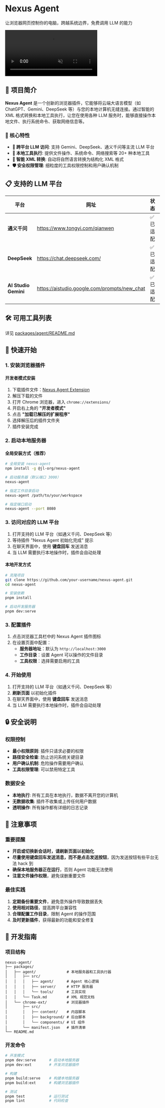# Nexus Agent

让浏览器网页控制你的电脑，跨越系统边界，免费调用 LLM 的能力

<video muted autoplay controls src="https://github.com/user-attachments/assets/17d127dd-553f-4185-8463-8f6344e36f94" title="项目功能演示"></video>

## 📖 项目简介

**Nexus Agent** 是一个创新的浏览器插件，它能够将云端大语言模型（如 ChatGPT、Gemini、DeepSeek 等）与您的本地计算机无缝连接。通过智能的 XML 格式转换和本地工具执行，让您在使用各种 LLM 服务时，能够直接操作本地文件、执行系统命令、获取网络信息等。

### 🎯 核心特性

- **🔄 跨平台 LLM 访问**: 支持 Gemini、DeepSeek、通义千问等主流 LLM 平台
- **🔧 本地工具执行**: 提供文件操作、系统命令、网络搜索等 20+ 种本地工具
- **🤖 智能 XML 转换**: 自动将自然语言转换为结构化 XML 格式
- **🛡️ 安全权限管理**: 细粒度的工具权限控制和用户确认机制

## 📋 支持的 LLM 平台

| 平台 | 网址 | 状态 | 说明 |
|------|------|------|------|
| **通义千问** | https://www.tongyi.com/qianwen | ✅ 已适配 | 阿里云大模型平台 |
| **DeepSeek** | https://chat.deepseek.com/ | ✅ 已适配 | 深度求索大模型 |
| **AI Studio Gemini** | https://aistudio.google.com/prompts/new_chat | ✅ 已适配 | Google Gemini 平台 |

## 🛠️ 可用工具列表

详见 [packages/agent/README.md](./packages/agent/README.md)

## 🚀 快速开始

### 1. 安装浏览器插件

#### 开发者模式安装

1. 下载插件文件：[Nexus Agent Extension](https://github.com/beixiyo/nexus-agent/releases/tag/v1.0.0)
2. 解压下载的文件
3. 打开 Chrome 浏览器，进入 `chrome://extensions/`
4. 开启右上角的 **"开发者模式"**
5. 点击 **"加载已解压的扩展程序"**
6. 选择解压后的插件文件夹
7. 插件安装完成

### 2. 启动本地服务器

#### 全局安装方式（推荐）

```bash
# 全局安装 nexus-agent
npm install -g @jl-org/nexus-agent

# 启动服务器（默认端口 3000）
nexus-agent

# 指定工作目录启动
nexus-agent /path/to/your/workspace

# 指定端口启动
nexus-agent --port 8080
```

### 3. 访问对应的 LLM 平台

1. 打开支持的 LLM 平台（如通义千问、DeepSeek 等）
2. 等待插件 "Nexus Agent 初始化完成" 提示
3. 在聊天界面中，使用 **键盘回车** 发送消息
4. 当 LLM 需要执行本地操作时，插件会自动处理

#### 本地开发方式

```bash
# 克隆项目
git clone https://github.com/your-username/nexus-agent.git
cd nexus-agent

# 安装依赖
pnpm install

# 启动开发服务器
pnpm dev:serve
```

### 3. 配置插件

1. 点击浏览器工具栏中的 Nexus Agent 插件图标
2. 在设置页面中配置：
   - **服务器地址**：默认为 `http://localhost:3000`
   - **工作目录**：设置 Agent 可以操作的文件目录
   - **工具权限**：选择需要启用的工具

### 4. 开始使用

1. 打开支持的 LLM 平台（如通义千问、DeepSeek 等）
2. **刷新页面** 以初始化插件
3. 在聊天界面中，使用 **键盘回车** 发送消息
4. 当 LLM 需要执行本地操作时，插件会自动处理

## 🔒 安全说明

### 权限控制

- **最小权限原则**: 插件只请求必要的权限
- **路径安全检查**: 防止访问系统关键目录
- **用户确认机制**: 危险操作需要用户确认
- **工具权限管理**: 可以禁用特定工具

### 数据安全

- **本地执行**: 所有工具在本地执行，数据不离开您的计算机
- **无数据收集**: 插件不收集或上传任何用户数据
- **透明操作**: 所有操作都有详细的日志记录

## 📝 注意事项

### 重要提醒

- **开启或切换新会话时，请刷新页面以初始化**
- **尽量使用键盘回车发送消息，而不是点击发送按钮**，因为发送按钮有些平台无法 hack 到
- **确保本地服务器正在运行**，否则 Agent 功能无法使用
- **注意文件操作权限**，避免误删重要文件

### 最佳实践

1. **定期备份重要文件**，避免意外操作导致数据丢失
2. **使用相对路径**，提高跨平台兼容性
3. **合理配置工作目录**，限制 Agent 的操作范围
4. **及时更新插件**，获得最新的功能和安全修复

## 🔧 开发指南

### 项目结构

```
nexus-agent/
├── packages/
│   ├── agent/              # 本地服务器和工具执行器
│   │   ├── src/
│   │   │   ├── agent/      # Agent 核心逻辑
│   │   │   ├── server/     # HTTP 服务器
│   │   │   └── tools/      # 工具实现
│   │   └── Task.md         # XML 规范文档
│   └── chrome-ext/         # 浏览器插件
│       ├── src/
│       │   ├── content/    # 内容脚本
│       │   ├── background/ # 后台脚本
│       │   └── components/ # UI 组件
│       └── manifest.json   # 插件清单
└── README.md
```

### 开发命令

```bash
# 开发模式
pnpm dev:serve      # 启动本地服务器
pnpm dev:ext        # 开发浏览器插件

# 构建
pnpm build:serve    # 构建本地服务器
pnpm build:ext      # 构建浏览器插件

# 测试
pnpm test           # 运行测试
pnpm lint           # 代码检查
```
